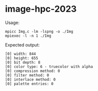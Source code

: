 # image-hpc-2023

Usage:
```
mpicc Img.c -lm -lspng -o ./Img
mpiexec -l -n 1 ./Img
```
 
Expected output:
```
[0] width: 844
[0] height: 655
[0] bit depth: 8
[0] color type: 6 - truecolor with alpha
[0] compression method: 0
[0] filter method: 0
[0] interlace method: 0
[0] palette entries: 0
```
